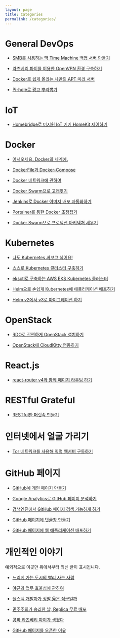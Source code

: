 ```yaml
---
layout: page
title: Categories
permalink: /categories/
---
```

General DevOps
========================
- [SMB를 사용하는 맥 Time Machine 백업 서버 만들기](https://kycfeel.github.io/2017/06/20/smb를-사용하는-맥-Time-Machine-백업-서버-만들기/)

- [라즈베리 파이를 이용한 OpenVPN 환경 구축하기](https://kycfeel.github.io/2017/07/10/라즈베리-파이로-OpenVPN-환경-구축하기/)

- [Docker로 쉽게 올리는 나만의 APT 미러 서버](https://kycfeel.github.io/2019/07/22/Docker%EB%A1%9C-%EC%89%BD%EA%B2%8C-%EC%98%AC%EB%A6%AC%EB%8A%94-%EB%82%98%EB%A7%8C%EC%9D%98-APT-%EB%AF%B8%EB%9F%AC-%EC%84%9C%EB%B2%84/)

- [Pi-hole로 광고 뿌리뽑기](https://kycfeel.github.io/2019/10/06/Pi-Hole로-광고-뿌리뽑기/)

IoT
==========
- [Homebridge로 미지원 IoT 기기 HomeKit 제어하기](https://kycfeel.github.io/2018/01/30/Homebridge로-미지원-IoT-기기-HomeKit-제어하기/)

Docker
========================
- [어서오세요. Docker의 세계에.](https://kycfeel.github.io/2017/03/14/어서오세요-Docker의-세계에/)

- [DockerFile과 Docker-Compose](https://kycfeel.github.io/2017/03/15/DockerFile과-Docker-Compose/)

- [Docker 네트워크에 관하여](https://kycfeel.github.io/2017/03/16/Docker-네트워크에-관하여/)

- [Docker Swarm으로 고래엮기](https://kycfeel.github.io/2017/03/27/Docker-Swarm으로-고래엮기/)

- [Jenkins로 Docker 이미지 배포 자동화하기](https://kycfeel.github.io/2017/10/09/Jenkins로-Docker-이미지-배포-자동화하기/)

- [Portainer를 통한 Docker 초점잡기](https://kycfeel.github.io/2017/12/31/Portainer를-통한-Docker-초점잡기/)

- [Docker Swarm으로 프로덕션 아키텍처 세우기](https://kycfeel.github.io/2018/01/26/Docker-Swarm으로-프로덕션-아키텍처-세우기/)

Kubernetes
========================
- [나도 Kubernetes 써보고 싶어요!](https://kycfeel.github.io/2018/08/02/나도-Kubernetes-써보고-싶어요/)

- [스스로 Kubernetes 클러스터 구축하기](https://kycfeel.github.io/2018/10/14/스스로-Kubernetes-클러스터-구축하기/)

- [eksctl로 구축하는 AWS EKS Kubernetes 클러스터](./_posts/2019-03-21-eksctl로-구축하는-aws-eks-kubernetes-클러스터.md)

- [Helm으로 손쉽게 Kubernetes에 애플리케이션 배포하기](./_posts/2019-04-15-helm으로-손쉽게-Kubernetes에-애플리케이션-배포하기.md)

- [Helm v2에서 v3로 마이그레이션 하기](./_posts/2019-12-25-Helm-v2-에서-v3-로-마이그레이션-하기.md)

OpenStack
========================
- [RDO로 간편하게 OpenStack 설치하기](https://kycfeel.github.io/2017/03/01/RDO로-간편하게-OpenStack-설치하기/)

- [OpenStack에 CloudKitty 연동하기](https://kycfeel.github.io/2017/03/04/OpenStack에-CloudKitty-연동하기/)

React.js
========================
- [react-router v4와 함께 페이지 라우팅 하기](https://kycfeel.github.io/2017/05/17/react-router-v4와-함께-페이지-라우팅-하기/)

RESTful Grateful
========================
- [RESTful한 머릿속 만들기](https://kycfeel.github.io/2017/04/03/RESTful한-머릿속-만들기/)

인터넷에서 얼굴 가리기
========================
- [Tor 네트워크를 사용해 익명 웹서버 구동하기](https://kycfeel.github.io/2017/03/10/Tor-네트워크를-사용해-익명-웹서버-구동하기/)

GitHub 페이지
========================
- [GitHub에 개인 페이지 만들기](https://kycfeel.github.io/2017/03/01/GitHub에-개인-페이지-만들기/)

- [Google Analytics로 GitHub 페이지 분석하기](https://kycfeel.github.io/2017/03/03/Google-Analytics로-GitHub-페이지-분석하기/)

- [검색엔진에서 GitHub 페이지 검색 가능하게 하기](https://kycfeel.github.io/2017/03/02/검색엔진에서-GitHub-페이지-검색-가능하게-하기/)

- [GitHub 페이지에 댓글창 만들기](https://kycfeel.github.io/2017/03/24/GitHub-페이지에-댓글창-만들기/)

- [GitHub 페이지에 웹 애플리케이션 배포하기](https://kycfeel.github.io/2017/05/30/GitHub-페이지에-웹-애플리케이션-배포하기/)

개인적인 이야기
========================
예외적으로 이곳만 위에서부터 최신 글이 표시됩니다.
- [느리게 가는 도시의 빨리 사는 사람](https://kycfeel.github.io/2018/01/13/느리게-가는-도시의-빨리-사는-사람/)

- [야근과 업무 효울성에 관하여](https://kycfeel.github.io/2017/04/12/야근과-업무-효율성에-관하여/)

- [풀스택 개발자가 정말 옳은 직군일까](https://kycfeel.github.io/2017/03/19/풀스택-개발자가-정말-옳은-직군일까/)

- [민주주의가 승리한 날, Replica 무료 배포](https://kycfeel.github.io/2017/03/10/민주주의가-승리한-날-Replica-무료-배포/)

- [공짜 라즈베리 파이가 생겼다](https://kycfeel.github.io/2017/03/02/공짜-라즈베리-파이가-생겼다/)

- [GitHub 페이지를 오픈한 이유](https://kycfeel.github.io/2017/02/28/Github-페이지를-오픈한-이유/)
